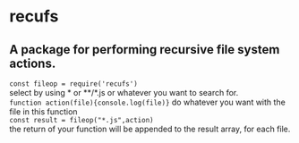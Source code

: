 # recufs
## A package for performing recursive file system actions.


`const fileop = require('recufs')  `   
select by using * or **/*.js or whatever you want to search for.  
`function action(file){console.log(file)}` do whatever you want with the file in this function   
`const result = fileop("*.js",action)`  
the return of your function will be appended to the result array, for each file.  
